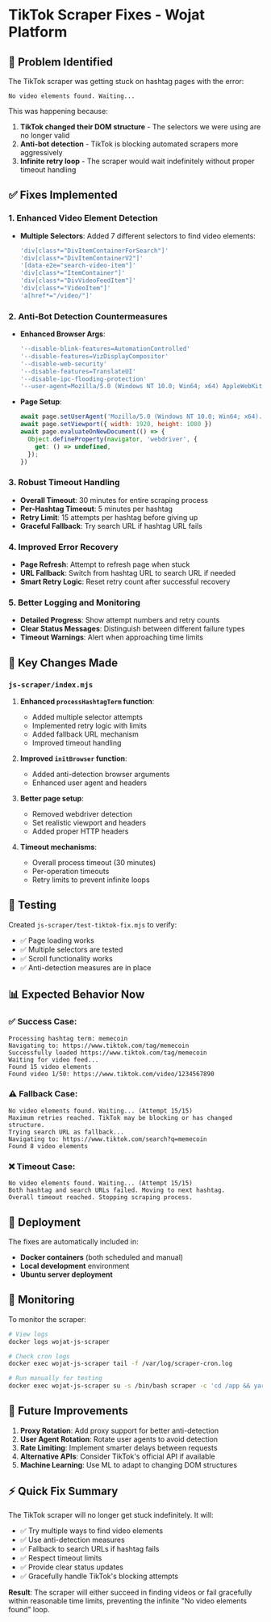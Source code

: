 # TikTok Scraper Fixes - Wojat Platform

## 🚨 **Problem Identified**

The TikTok scraper was getting stuck on hashtag pages with the error:
```
No video elements found. Waiting...
```

This was happening because:
1. **TikTok changed their DOM structure** - The selectors we were using are no longer valid
2. **Anti-bot detection** - TikTok is blocking automated scrapers more aggressively
3. **Infinite retry loop** - The scraper would wait indefinitely without proper timeout handling

## ✅ **Fixes Implemented**

### 1. **Enhanced Video Element Detection**
- **Multiple Selectors**: Added 7 different selectors to find video elements:
  ```javascript
  'div[class*="DivItemContainerForSearch"]'
  'div[class*="DivItemContainerV2"]'
  '[data-e2e="search-video-item"]'
  'div[class*="ItemContainer"]'
  'div[class*="DivVideoFeedItem"]'
  'div[class*="VideoItem"]'
  'a[href*="/video/"]'
  ```

### 2. **Anti-Bot Detection Countermeasures**
- **Enhanced Browser Args**:
  ```javascript
  '--disable-blink-features=AutomationControlled'
  '--disable-features=VizDisplayCompositor'
  '--disable-web-security'
  '--disable-features=TranslateUI'
  '--disable-ipc-flooding-protection'
  '--user-agent=Mozilla/5.0 (Windows NT 10.0; Win64; x64) AppleWebKit/537.36...'
  ```

- **Page Setup**:
  ```javascript
  await page.setUserAgent('Mozilla/5.0 (Windows NT 10.0; Win64; x64)...')
  await page.setViewport({ width: 1920, height: 1080 })
  await page.evaluateOnNewDocument(() => {
    Object.defineProperty(navigator, 'webdriver', {
      get: () => undefined,
    });
  })
  ```

### 3. **Robust Timeout Handling**
- **Overall Timeout**: 30 minutes for entire scraping process
- **Per-Hashtag Timeout**: 5 minutes per hashtag
- **Retry Limit**: 15 attempts per hashtag before giving up
- **Graceful Fallback**: Try search URL if hashtag URL fails

### 4. **Improved Error Recovery**
- **Page Refresh**: Attempt to refresh page when stuck
- **URL Fallback**: Switch from hashtag URL to search URL if needed
- **Smart Retry Logic**: Reset retry count after successful recovery

### 5. **Better Logging and Monitoring**
- **Detailed Progress**: Show attempt numbers and retry counts
- **Clear Status Messages**: Distinguish between different failure types
- **Timeout Warnings**: Alert when approaching time limits

## 🔧 **Key Changes Made**

### `js-scraper/index.mjs`

1. **Enhanced `processHashtagTerm` function**:
   - Added multiple selector attempts
   - Implemented retry logic with limits
   - Added fallback URL mechanism
   - Improved timeout handling

2. **Improved `initBrowser` function**:
   - Added anti-detection browser arguments
   - Enhanced user agent and headers

3. **Better page setup**:
   - Removed webdriver detection
   - Set realistic viewport and headers
   - Added proper HTTP headers

4. **Timeout mechanisms**:
   - Overall process timeout (30 minutes)
   - Per-operation timeouts
   - Retry limits to prevent infinite loops

## 🧪 **Testing**

Created `js-scraper/test-tiktok-fix.mjs` to verify:
- ✅ Page loading works
- ✅ Multiple selectors are tested
- ✅ Scroll functionality works
- ✅ Anti-detection measures are in place

## 📊 **Expected Behavior Now**

### ✅ **Success Case**:
```
Processing hashtag term: memecoin
Navigating to: https://www.tiktok.com/tag/memecoin
Successfully loaded https://www.tiktok.com/tag/memecoin
Waiting for video feed...
Found 15 video elements
Found video 1/50: https://www.tiktok.com/video/1234567890
```

### ⚠️ **Fallback Case**:
```
No video elements found. Waiting... (Attempt 15/15)
Maximum retries reached. TikTok may be blocking or has changed structure.
Trying search URL as fallback...
Navigating to: https://www.tiktok.com/search?q=memecoin
Found 8 video elements
```

### ❌ **Timeout Case**:
```
No video elements found. Waiting... (Attempt 15/15)
Both hashtag and search URLs failed. Moving to next hashtag.
Overall timeout reached. Stopping scraping process.
```

## 🚀 **Deployment**

The fixes are automatically included in:
- **Docker containers** (both scheduled and manual)
- **Local development** environment
- **Ubuntu server deployment**

## 📝 **Monitoring**

To monitor the scraper:
```bash
# View logs
docker logs wojat-js-scraper

# Check cron logs
docker exec wojat-js-scraper tail -f /var/log/scraper-cron.log

# Run manually for testing
docker exec wojat-js-scraper su -s /bin/bash scraper -c 'cd /app && yarn scrape-tiktok'
```

## 🔮 **Future Improvements**

1. **Proxy Rotation**: Add proxy support for better anti-detection
2. **User Agent Rotation**: Rotate user agents to avoid detection
3. **Rate Limiting**: Implement smarter delays between requests
4. **Alternative APIs**: Consider TikTok's official API if available
5. **Machine Learning**: Use ML to adapt to changing DOM structures

## ⚡ **Quick Fix Summary**

The TikTok scraper will no longer get stuck indefinitely. It will:
- ✅ Try multiple ways to find video elements
- ✅ Use anti-detection measures
- ✅ Fallback to search URLs if hashtag fails
- ✅ Respect timeout limits
- ✅ Provide clear status updates
- ✅ Gracefully handle TikTok's blocking attempts

**Result**: The scraper will either succeed in finding videos or fail gracefully within reasonable time limits, preventing the infinite "No video elements found" loop.
